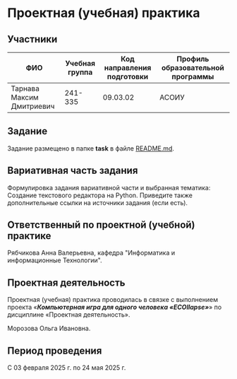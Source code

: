 # Проектная (учебная) практика

## Участники

| ФИО | Учебная группа | Код направления подготовки | Профиль образовательной программы |
|-|-|-|-|
| Тарнава Максим Дмитриевич | 241-335 | 09.03.02 | АСОИУ|

## Задание

Задание размещено в папке **task** в файле [README.md](task/README.md).

## Вариативная часть задания

Формулировка задания вариативной части и выбранная тематика: Создание текстового редактора на Python. Приведите также дополнительные ссылки на источники задания (если есть).

## Ответственный по проектной (учебной) практике

Рябчикова Анна Валерьевна, кафедра "Информатика и информационные Технологии".

## Проектная деятельность

Проектная (учебная) практика проводилась в связке с выполнением проекта «***Компьютерная игра для одного человека «ECOllapse»***» по дисциплине «Проектная деятельность».

Морозова Ольга Ивановна.

## Период проведения

С 03 февраля 2025 г. по 24 мая 2025 г.
